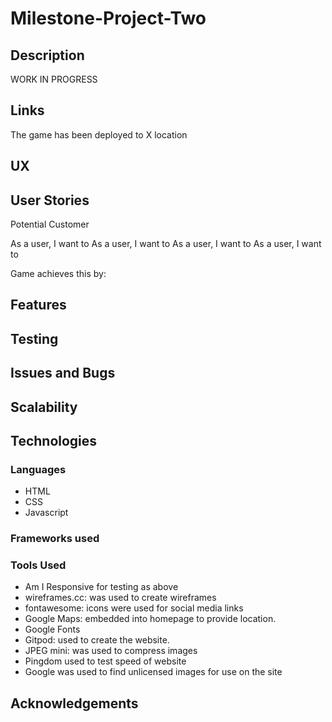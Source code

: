 # Milestone-Project-Two

## Description

WORK IN PROGRESS

## Links

The game has been deployed to X location

## UX

## User Stories

Potential Customer

As a user, I want to
As a user, I want to
As a user, I want to
As a user, I want to

Game achieves this by:


## Features

## Testing

## Issues and Bugs

## Scalability

## Technologies

### Languages

- HTML
- CSS
- Javascript

### Frameworks used

### Tools Used

- Am I Responsive for testing as above
- wireframes.cc: was used to create wireframes
- fontawesome: icons were used for social media links
- Google Maps: embedded into homepage to provide location.
- Google Fonts
- Gitpod: used to create the website.
- JPEG mini: was used to compress images
- Pingdom used to test speed of website
- Google was used to find unlicensed images for use on the site

## Acknowledgements

